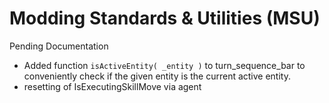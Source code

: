 # Modding Standards & Utilities (MSU)
Pending Documentation

- Added function `isActiveEntity( _entity )` to turn_sequence_bar to conveniently check if the given entity is the current active entity.
- resetting of IsExecutingSkillMove via agent




